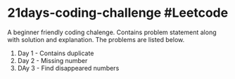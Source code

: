 # 21days-coding-challenge #Leetcode
A beginner friendly coding chalenge. Contains problem statement along with solution and explanation. The problems are listed below.
1. Day 1 - Contains duplicate
2. Day 2 - Missing number
3. DAy 3 - Find disappeared numbers
